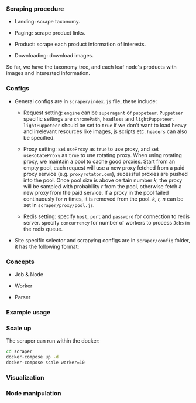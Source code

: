 ### Scraping procedure

+ Landing: scrape taxonomy.

+ Paging: scrape product links.

+ Product: scrape each product information of interests.

+ Downloading: download images.

So far, we have the taxonomy tree, and each leaf node's products with images and interested information.

### Configs

+ General configs are in `scraper/index.js` file, these include:
  - Request setting: `engine` can be `superagent` or `puppeteer`. `Puppeteer` specific settings are `chromePath`, `headless` and `lightPuppeteer`. `lightPuppeteer` should be set to `true` if we don't want to load heavy and irrelevant resources like images, js scripts etc. `headers` can also be specified.

  - Proxy setting: set `useProxy` as `true` to use proxy, and set `useRotateProxy` as `true` to use rotating proxy. When using rotating proxy, we maintain a pool to cache good proxies. Start from an empty pool, each request will use a new proxy fetched from a paid proxy service (e.g. `proxyrotator.com`), sucessful proxies are pushed into the pool. Once pool size is above certain number *k*, the proxy will be sampled with probability *r* from the pool, otherwise fetch a new proxy from the paid service. If a proxy in the pool failed continuously for *n* times, it is removed from the pool. *k, r, n* can be set in `scraper/proxy/pool.js`.

  - Redis setting: specify `host`, `port` and `password` for connection to redis server. specify `concurrency` for number of workers to process `Jobs` in the redis queue.

+ Site specific selector and scrapying configs are in `scraper/config` folder, it has the following format:

### Concepts
+ Job & Node

+ Worker

+ Parser

### Example usage

### Scale up
The scraper can run within the docker:
```bash
cd scraper
docker-compose up -d
docker-compose scale worker=10
```

### Visualization


### Node manipulation


